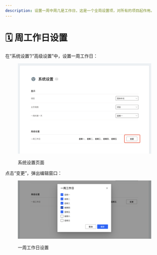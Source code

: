 ```yaml
---
description: 设置一周中周几是工作日，这是一个全局设置项，对所有的项目起作用。
---
```


# 🗓️ 周工作日设置

在“系统设置”/“高级设置”中，设置一周工作日：

<figure><img src="../.gitbook/assets/image (15).png" alt=""><figcaption><p>系统设置页面</p></figcaption></figure>

点击“变更”，弹出编辑窗口：

<figure><img src="../.gitbook/assets/image (16).png" alt=""><figcaption><p>一周工作日设置</p></figcaption></figure>
